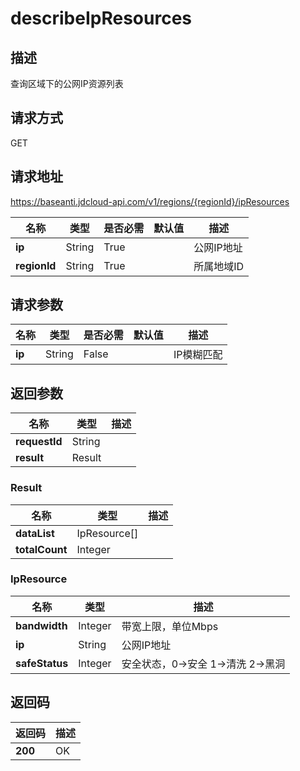 # describeIpResources


## 描述
查询区域下的公网IP资源列表

## 请求方式
GET

## 请求地址
https://baseanti.jdcloud-api.com/v1/regions/{regionId}/ipResources

|名称|类型|是否必需|默认值|描述|
|---|---|---|---|---|
|**ip**|String|True||公网IP地址|
|**regionId**|String|True||所属地域ID|

## 请求参数
|名称|类型|是否必需|默认值|描述|
|---|---|---|---|---|
|**ip**|String|False||IP模糊匹配|


## 返回参数
|名称|类型|描述|
|---|---|---|
|**requestId**|String||
|**result**|Result||


### <a name="Result">Result</a>
|名称|类型|描述|
|---|---|---|
|**dataList**|IpResource[]||
|**totalCount**|Integer||
### <a name="IpResource">IpResource</a>
|名称|类型|描述|
|---|---|---|
|**bandwidth**|Integer|带宽上限，单位Mbps|
|**ip**|String|公网IP地址|
|**safeStatus**|Integer|安全状态，0->安全 1->清洗 2->黑洞|

## 返回码
|返回码|描述|
|---|---|
|**200**|OK|
